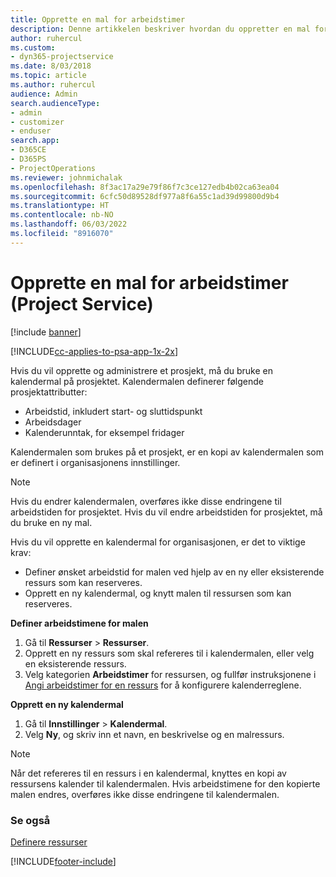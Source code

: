 ```yaml
---
title: Opprette en mal for arbeidstimer
description: Denne artikkelen beskriver hvordan du oppretter en mal for arbeidstimer i Project Service.
author: ruhercul
ms.custom:
- dyn365-projectservice
ms.date: 8/03/2018
ms.topic: article
ms.author: ruhercul
audience: Admin
search.audienceType:
- admin
- customizer
- enduser
search.app:
- D365CE
- D365PS
- ProjectOperations
ms.reviewer: johnmichalak
ms.openlocfilehash: 8f3ac17a29e79f86f7c3ce127edb4b02ca63ea04
ms.sourcegitcommit: 6cfc50d89528df977a8f6a55c1ad39d99800d9b4
ms.translationtype: HT
ms.contentlocale: nb-NO
ms.lasthandoff: 06/03/2022
ms.locfileid: "8916070"
---
```

# <a name="create-a-work-hours-template-project-service"></a>Opprette en mal for arbeidstimer (Project Service)

[!include [banner](../includes/psa-now-project-operations.md)]

[!INCLUDE[cc-applies-to-psa-app-1x-2x](../includes/cc-applies-to-psa-app-3x.md)]

Hvis du vil opprette og administrere et prosjekt, må du bruke en kalendermal på prosjektet. Kalendermalen definerer følgende prosjektattributter:

- Arbeidstid, inkludert start- og sluttidspunkt
- Arbeidsdager
- Kalenderunntak, for eksempel fridager

Kalendermalen som brukes på et prosjekt, er en kopi av kalendermalen som er definert i organisasjonens innstillinger.

> [!NOTE]
> Hvis du endrer kalendermalen, overføres ikke disse endringene til arbeidstiden for prosjektet. Hvis du vil endre arbeidstiden for prosjektet, må du bruke en ny mal.

Hvis du vil opprette en kalendermal for organisasjonen, er det to viktige krav:

- Definer ønsket arbeidstid for malen ved hjelp av en ny eller eksisterende ressurs som kan reserveres.
- Opprett en ny kalendermal, og knytt malen til ressursen som kan reserveres.

**Definer arbeidstimene for malen**

1. Gå til **Ressurser** \> **Ressurser**.
2. Opprett en ny ressurs som skal refereres til i kalendermalen, eller velg en eksisterende ressurs.
3. Velg kategorien **Arbeidstimer** for ressursen, og fullfør instruksjonene i [Angi arbeidstimer for en ressurs](/dynamics365/field-service/set-work-hours-resource) for å konfigurere kalenderreglene.

**Opprett en ny kalendermal**

1. Gå til **Innstillinger** \> **Kalendermal**.
2. Velg **Ny**, og skriv inn et navn, en beskrivelse og en malressurs.


> [!NOTE]
> Når det refereres til en ressurs i en kalendermal, knyttes en kopi av ressursens kalender til kalendermalen. Hvis arbeidstimene for den kopierte malen endres, overføres ikke disse endringene til kalendermalen.


### <a name="see-also"></a>Se også  
 [Definere ressurser](../psa/set-up-resources.md)


[!INCLUDE[footer-include](../includes/footer-banner.md)]
